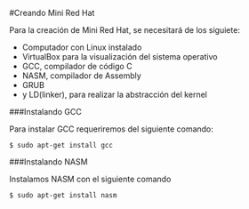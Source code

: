 #Creando Mini Red Hat

Para la creación de Mini Red Hat, se necesitará de los siguiete:
- Computador con Linux instalado
- VirtualBox para la visualización del sistema operativo
- GCC, compilador de código C
- NASM, compilador de Assembly
- GRUB
- y LD(linker), para realizar la abstracción del kernel


###Instalando GCC 

 Para instalar GCC requeriremos del siguiente comando:

`$ sudo apt-get install gcc `

###Instalando NASM

Instalamos NASM con el siguiente comando 

` $ sudo apt-get install nasm `


